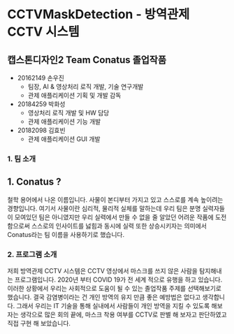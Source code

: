 # CCTVMaskDetection - 방역관제 CCTV 시스템
## 캡스톤디자인2 Team Conatus 졸업작품
- 20162149 손우진
  - 팀장, AI & 영상처리 로직 개발, 기술 연구개발
  - 관제 애플리케이션 기획 및 개발 감독
- 20184259 박화성
  - 영상처리 로직 개발 및 HW 담당
  - 관제 애플리케이션 기능 개발
- 20182098 김효빈
  - 관제 애플리케이션 GUI 개발
### 1. 팀 소개
## 1. Conatus ?
철학 용어에서 나온 이름입니다. 사물이 본디부터 가지고 있고 스스로를 계속 높이려는 경향입니다. 
여기서 사물이란 심리적, 물리적 실체를 말하는데
우리 팀은 분명 실력자들이 모여있던 팀은 아니였지만 우리 실력에서 만들 수 없을 줄 알았던
어려운 작품에 도전함으로써 스스로의 인사이트를 넗힘과 동시에 실력 또한 상승시키자는 의미에서
Conatus라는 팀 이름을 사용하기로 했습니다. 

### 2. 프로그램 소개
저희 방역관제 CCTV 시스템은 CCTV 영상에서 마스크를 쓰지 않은 사람을 탐지해내는 프로그램입니다. 
2020년 부터 COVID 19가 전 세계 적으로 유행을 하고 있습니다.
이러한 상황에서 우리는 사회적으로 도움이 될 수 있는 졸업작품 주제를 선택해보기로 했습니다. 
결국 감염병이라는 건 개인 방역의 유지 만큼 좋은 예방법은 없다고 생각합니다.
그래서 우리는 IT 기술을 통해 실내에서 사람들이 개인 방역을 지킬 수 있도록 해보자는 생각으로 많은 회의 끝에, 
마스크 착용 여부를 CCTV로 판별 해 보자고 판단하였고 직접 구현 해 보았습니다. 
